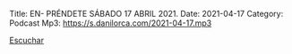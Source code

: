Title: EN- PRÉNDETE SÁBADO 17 ABRIL 2021.
Date: 2021-04-17
Category: Podcast
Mp3: https://s.danilorca.com/2021-04-17.mp3

<a href="https://s.danilorca.com/2021-04-17.mp3" type="audio/mpeg">
Escuchar
</a>
